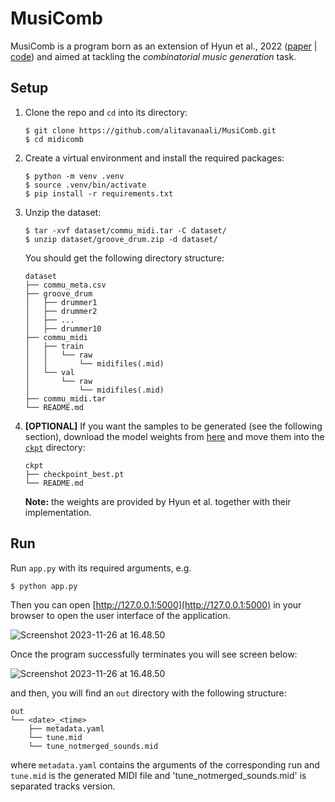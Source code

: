 # MusiComb

MusiComb is a program born as an extension of Hyun et al., 2022 ([paper](https://arxiv.org/abs/2211.09385) | [code](https://github.com/POZAlabs/ComMU-code)) and aimed at tackling the *combinatorial music generation* task. 

## Setup

1. Clone the repo and `cd` into its directory:
    ```
    $ git clone https://github.com/alitavanaali/MusiComb.git
    $ cd midicomb
    ```

1. Create a virtual environment and install the required packages:
    ```
    $ python -m venv .venv
    $ source .venv/bin/activate
    $ pip install -r requirements.txt
    ```

1. Unzip the dataset:
    ```
    $ tar -xvf dataset/commu_midi.tar -C dataset/
    $ unzip dataset/groove_drum.zip -d dataset/
    ```
    You should get the following directory structure:
    ```
    dataset
    ├── commu_meta.csv
    ├── groove_drum
    │   ├── drummer1
    │   ├── drummer2
    │   ├── ...
    │   ├── drummer10
    ├── commu_midi
    │   ├── train
    │   │   └── raw
    │   │       └── midifiles(.mid)
    │   └── val
    │       └── raw
    │           └── midifiles(.mid)
    ├── commu_midi.tar
    └── README.md
    ```

1. **[OPTIONAL]** If you want the samples to be generated (see the following section), download the model weights from [here](https://drive.google.com/file/d/1y0wl9JO8od3pLOMSxN8NwLy1PCJCyTGL/view?usp=share_link) and move them into the [`ckpt`](ckpt) directory:
    ```
    ckpt
    ├── checkpoint_best.pt
    └── README.md
    ```
    **Note:** the weights are provided by Hyun et al. together with their implementation.

## Run

Run `app.py` with its required arguments, e.g.
```
$ python app.py
```
Then you can open [http://127.0.0.1:5000](http://127.0.0.1:5000) in your browser to open the user interface of the application.

![Screenshot 2023-11-26 at 16.48.50](sc1.png)

Once the program successfully terminates you will see screen below:

![Screenshot 2023-11-26 at 16.48.50](sc2.png)

and then, you will find an `out` directory with the following structure:
```
out
└── <date>_<time>
    ├── metadata.yaml
    └── tune.mid
    └── tune_notmerged_sounds.mid
```
where `metadata.yaml` contains the arguments of the corresponding run and `tune.mid` is the generated MIDI file and 'tune_notmerged_sounds.mid' is separated tracks version.
